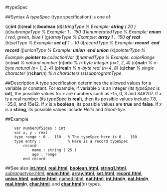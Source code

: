 
#typeSpec

##Syntax
A _typeSpec_ (type specification) is one of:

(a)**int**
(b)**real**
(c)**boolean**
(d)_stringType_ _% Example: **string** ( 20 )_
(e)_subrangeType_ _% Example: 1_ .. _150_
(f)_enumeratedType_ _% Example: **enum** ( red_, _green_, _blue )_
(g)_arrayType_ _% Example: **array** 1_ .. _150 **of** **real**_
(h)_setType_ _% Example: **set** **of** 1_ .. _10_
(i)_recordType_ _% Example: **record** &#133; **end** **record**_
(j)_unionType_ _% Example: **union** &#133; **end** **union**_
(k)_pointerType_ _% Example: **pointer** **to** collectionVar_
(l)_namedType_ _% Example: colorRange_
(m)**nat** _% natural number_
(n)**int**_n_ _% n-byte integer (n=1_, _2_, _4)_
(o)**nat**_n_ _% n-byte natural (n= 1_, _2_, _4)_
(p)**real**_n_ _% n-byte real (n=4_, _8)_
(q)**char** _% single character_
(r)**char**(_n_) _% n characters_
(s)_subprogramType_




##Description
A type specification determines the allowed values for a variable or constant. For example, if variable _x_ is an integer (its _typeSpec_ is **int**), the possible values for _x_ are numbers such as -15, 0, 3 and 348207. If _x_ is a real number (its _typeSpec_ is **real**), then its possible values include 7.8, -35.0, and 15e12. If _x_ is a **boolean**, its possible values are **true** and **false**. If _x_ is a **string**, its possible values include _Hello_ and _Good-bye_.



##Example



        var numberOfSides : int
        var x, y : real
        type range : 0 .. 150   % The typeSpec here is 0 .. 150
        type entry :            % Here is a record typeSpec
            record
                name : string ( 25 )
                age : range
            end record
##See also
**[int.html](int)**, **[real.html](real)**, **[boolean.html](boolean)**, **[string1.html](string)**, _[subrangetype.html](subrangeType)_, **[enum.html](enum)**, **[array.html](array)**, **[set.html](set)**, **[record.html](record)**, **[union.html](union)**, **[pointer.html](pointer)**, [named.html](named), **[nat.html](nat)**, **[int.html](int)_n_**, **[nat.html](nat)_n_**, **[real.html](real)_n_**, **[char.html](char)**, and **[char.html](char)**(_n_) types.


